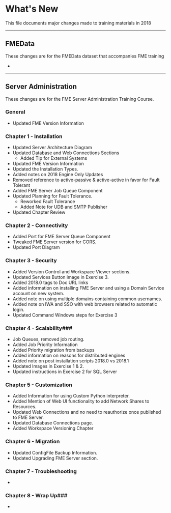 # What's New #
This file documents major changes made to training materials in 2018

---

## FMEData ##
These changes are for the FMEData dataset that accompanies FME training

-

---


## Server Administration ##
These changes are for the FME Server Administration Training Course.

### General ###
- Updated FME Version Information


### Chapter 1 - Installation ###
- Updated Server Architecture Diagram
- Updated Database and Web Connections Sections
  - Added Tip for External Systems
- Updated FME Version Information
- Updated the Installation Types.
- Added notes on 2018 Engine Only Updates
- Removed reference to active-passive & active-active in favor for Fault Tolerant
- Added FME Server Job Queue Component
- Updated Planning for Fault Tolerance.
  - Reworked Fault Tolerance
  - Added Note for UDB and SMTP Publisher
- Updated Chapter Review



### Chapter 2 - Connectivity ###
- Added Port for FME Server Queue Component
- Tweaked FME Server version for CORS.
- Updated Port Diagram


### Chapter 3 - Security ###
- Added Version Control and Workspace Viewer sections.
- Updated Services Button image in Exercise 3.
- Added 2018.0 tags to Doc URL links
- Added information on installing FME Server and using a Domain Service account on new system.
- Added note on using multiple domains containing common usernames.
- Added note on IWA and SSO with web browsers related to automatic login.
- Updated Command Windows steps for Exercise 3


### Chapter 4 - Scalability###
- Job Queues, removed job routing.
- Added Job Priority Information
- Added Priority migration from backups
- Added information on reasons for distributed engines
- Added note on post installation scripts 2018.0 vs 2018.1
- Updated Images in Exercise 1 & 2.
- Updated instructions in Exercise 2 for SQL Server


### Chapter 5 - Customization ###
- Added Information for using Custom Python interpreter.
- Added Mention of Web UI functionality to add Network Shares to Resources.
- Updated Web Connections and no need to reauthorize once published to FME Server.
- Updated Database Connections page.
- Added Workspace Versioning Chapter

### Chapter 6 - Migration ###
- Updated ConfigFile Backup Information.
- Updated Upgrading FME Server section.


### Chapter 7 - Troubleshooting ###
-


### Chapter 8 - Wrap Up###
-
